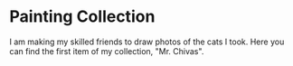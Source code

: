 # Painting Collection

I am making my skilled friends to draw photos of the cats I took. Here you can find the first item of my collection, "Mr. Chivas". 
